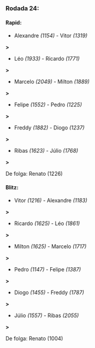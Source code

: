 ### Rodada 24:

#### Rapid:

* Alexandre *(1154)*     -     Vitor *(1319)*

 **>** 
* Léo *(1933)*     -     Ricardo *(1771)*

 **>** 
* Marcelo *(2049)*     -     Milton *(1889)*

 **>** 
* Felipe *(1552)*     -     Pedro *(1225)*

 **>** 
* Freddy *(1882)*     -     Diogo *(1237)*

 **>** 
* Ribas *(1623)*     -     Júlio *(1768)*

 **>** 

De folga: Renato (1226)

#### Blitz:

* Vitor *(1216)*     -     Alexandre *(1183)*

 **>** 
* Ricardo *(1625)*     -     Léo *(1861)*

 **>** 
* Milton *(1625)*     -     Marcelo *(1717)*

 **>** 
* Pedro *(1147)*     -     Felipe *(1387)*

 **>** 
* Diogo *(1455)*     -     Freddy *(1787)*

 **>** 
* Júlio *(1557)*     -     Ribas *(2055)*

 **>** 

De folga: Renato (1004)

